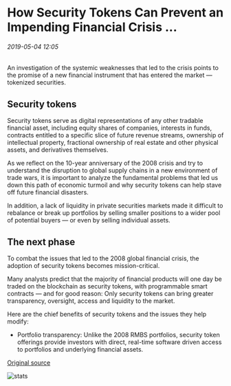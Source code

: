 # How Security Tokens Can Prevent an Impending Financial Crisis ...

###### 2019-05-04 12:05

An investigation of the systemic weaknesses that led to the crisis points to the promise of a new financial instrument that has entered the market — tokenized securities.

## Security tokens

Security tokens serve as digital representations of any other tradable financial asset, including equity shares of companies, interests in funds, contracts entitled to a specific slice of future revenue streams, ownership of intellectual property, fractional ownership of real estate and other physical assets, and derivatives themselves.

As we reflect on the 10-year anniversary of the 2008 crisis and try to understand the disruption to global supply chains in a new environment of trade wars, it is important to analyze the fundamental problems that led us down this path of economic turmoil and why security tokens can help stave off future financial disasters.

In addition, a lack of liquidity in private securities markets made it difficult to rebalance or break up portfolios by selling smaller positions to a wider pool of potential buyers — or even by selling individual assets.

## The next phase

To combat the issues that led to the 2008 global financial crisis, the adoption of security tokens becomes mission-critical.

Many analysts predict that the majority of financial products will one day be traded on the blockchain as security tokens, with programmable smart contracts — and for good reason: Only security tokens can bring greater transparency, oversight, access and liquidity to the market.

Here are the chief benefits of security tokens and the issues they help modify:

- Portfolio transparency: Unlike the 2008 RMBS portfolios, security token offerings provide investors with direct, real-time software driven access to portfolios and underlying financial assets.

[Original source](https://cointelegraph.com/news/how-security-tokens-can-prevent-an-impending-financial-crisis)

![stats](https://c.statcounter.com/11760860/0/a89fa40b/1/ "stats")